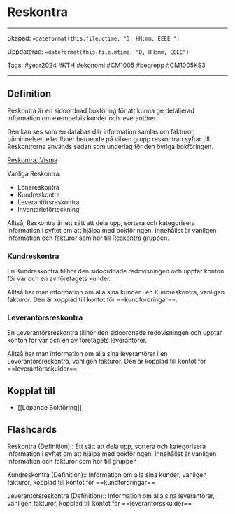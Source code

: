 # Reskontra

---
Skapad: `=dateformat(this.file.ctime, "D, HH:mm, EEEE ")`

Uppdaterad: `=dateformat(this.file.mtime, "D, HH:mm, EEEE")`

Tags: #year2024 #KTH #ekonomi #CM1005 #begrepp #CM1005KS3

---

## Definition

Reskontra är en sidoordnad bokföring för att kunna ge detaljerad information om exempelvis kunder och leverantörer.

Den kan ses som en databas där information samlas om fakturor, påminnelser, eller löner beroende på vilken grupp reskontran syftar till. Reskontrorna används sedan som underlag för den övriga bokföringen.

[Reskontra, Visma](https://vismaspcs.se/ekonomiska-termer/vad-ar-reskontra)

Vanliga Reskontra:

- Lönereskontra
- Kundreskontra
- Leverantörsreskontra
- Inventarieförteckning

Alltså, Reskontra är ett sätt att dela upp, sortera och kategorisera information i syftet om att hjälpa med bokföringen. Innehållet är vanligen information och fakturor som hör till Reskontra gruppen.

### Kundreskontra

En Kundreskontra tillhör den sidoordnade redovisningen och upptar konton för var och en av företagets kunder.

Alltså har man information om alla sina kunder i en Kundreskontra, vanligen fakturor. Den är kopplad till kontot för ==kundfordringar==.

### Leverantörsreskontra

En Leverantörsreskontra tillhör den sidoordnade redovisningen och upptar konton för var och en av företagets leverantörer.

Alltså har man information om alla sina leverantörer i en Leverantörsreskontra, vanligen fakturor. Den är kopplad till kontot för ==leverantörsskulder==.

## Kopplat till

- [[Löpande Bokföring]]

## Flashcards

Reskontra (Definition):: Ett sätt att dela upp, sortera och kategorisera information i syftet om att hjälpa med bokföringen, innehållet är vanligen information och fakturor som hör till gruppen
<!--SR:!2024-02-25,3,228!2024-03-06,4,273-->

Kundreskontra (Definition):: Information om alla sina kunder, vanligen fakturor, kopplad till kontot för ==kundfordringar==
<!--SR:!2024-02-29,7,268!2024-03-06,4,270-->

Leverantörsreskontra (Definition):: Information om alla sina leverantörer, vanligen fakturor, kopplad till kontot för ==leverantörsskulder==
<!--SR:!2024-03-08,11,250!2024-03-06,4,270-->
